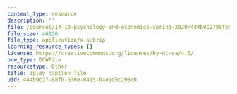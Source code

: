 ```yaml
---
content_type: resource
description: ''
file: /courses/14-13-psychology-and-economics-spring-2020/444b9c2788fb530e8415b4e2d5c298c0_JXRd60knm-A.vtt
file_size: 46126
file_type: application/x-subrip
learning_resource_types: []
license: https://creativecommons.org/licenses/by-nc-sa/4.0/
ocw_type: OCWFile
resourcetype: Other
title: 3play caption file
uid: 444b9c27-88fb-530e-8415-b4e2d5c298c0
---
```


